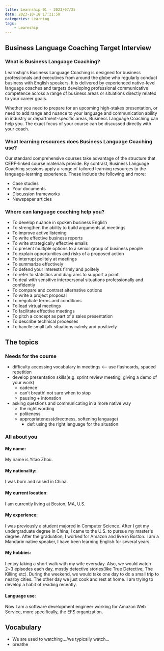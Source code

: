 ```yaml
---
title: Learnship 01 - 2023/07/25
date: 2023-10-18 17:31:50
categories: Learning
tags:
    - Learnship
---
```


## Business Language Coaching Target Interview

### What is Business Language Coaching?

Learnship's Business Language Coaching is designed for business professionals and executives from around the globe who regularly conduct business with English speakers. It is delivered by experienced native-level language coaches and targets developing professional communicative competence across a range of business areas or situations directly related to your career goals.

Whether you need to prepare for an upcoming high-stakes presentation, or need to add range and nuance to your language and communication ability in industry or department-specific areas, Business Language Coaching can help you. The exact focus of your course can be discussed directly with your coach.

### What learning resources does Business Language Coaching use?

Our standard comprehensive courses take advantage of the structure that CERF-linked course materials provide. By contrast, Business Language Coaching sessions apply a range of tailored learning resources to the language-learning experience. These include the following and more:

* Case studies
* Your documents
* Discussion frameworks
* Newspaper articles

### Where can language coaching help you?

* To develop nuance in spoken business English
* To strengthen the ability to build arguments at meetings
* To improve active listening
* To write effective business reports
* To write strategically effective emails
* To present multiple options to a senior group of business people
* To explain opportunities and risks of a proposed action
* To interrupt politely at meetings
* To summarize effectively
* To defend your interests firmly and politely
* To refer to statistics and diagrams to support a point
* To deal with sensitive interpersonal situations professionally and confidently
* To compare and contrast alternative options
* To write a project proposal
* To negotiate terms and conditions
* To lead virtual meetings
* To facilitate  effective meetings
* To pitch a concept as part of a sales presentation
* To describe technical processes
* To handle small talk situations calmly and positively

## The topics

### Needs for the course

* difficulty accessing vocabulary in meetings <-- use flashcards, spaced repetition
* develop presentation skills(e.g. sprint review meeting, giving a demo of your work)
  * cadence
  * can't breath! not sure when to stop
  * pausing + intonation
* asking questions and communicating in a more native way
  * the right wording
  * politeness
  * appropriateness(directness, softening language)
    * def: using the right language for the situation

### All about you

#### My name:

My name is Yitao Zhou.

#### My nationality:

I was born and raised in China.

#### My current location:

I am currently living at Boston, MA, U.S.

#### My experience:

I was previously a student majored in Computer Science. After I got my undergraduate degree in China, I came to the U.S. to pursue my master's degree. After the graduation, I worked for Amazon and live in Boston. I am a Mandarin native speaker, I have been learning English for several years.

#### My hobbies:

I enjoy taking a short walk with my wife everyday. Also, we would watch 2~3 episodes each day, mostly detective stories(like True Detective, The Killing etc). During the weekend, we would take one day to do a small trip to nearby cities. The other day we just cook and rest at home. I am trying to develop a habit of reading recently.

#### Language use:

Now I am a software development engineer working for Amazon Web Service, more specifically, the EFS organization.

## Vocabulary

* We are used to watching.../we typically watch...
* breathe

